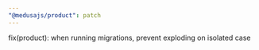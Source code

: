 ```yaml
---
"@medusajs/product": patch
---
```


fix(product): when running migrations, prevent exploding on isolated case
